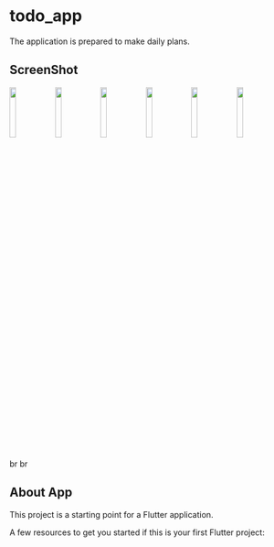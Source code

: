 # todo_app

The application is prepared to make daily plans.

## ScreenShot

<img src="https://cloud.githubusercontent.com/assets/4307137/10105283/251b6868-63ae-11e5-9918-b789d9d682ec.png" width="15%"></img> <img src="https://cloud.githubusercontent.com/assets/4307137/10105290/2a183f3a-63ae-11e5-9380-50d9f6d8afd6.png" width="15%"></img> <img src="https://cloud.githubusercontent.com/assets/4307137/10105284/26aa7ad4-63ae-11e5-88b7-bc523a095c9f.png" width="15%"></img> <img src="https://cloud.githubusercontent.com/assets/4307137/10105288/28698fae-63ae-11e5-8ba7-a62360a8e8a7.png" width="15%"></img> <img src="https://cloud.githubusercontent.com/assets/4307137/10105283/251b6868-63ae-11e5-9918-b789d9d682ec.png" width="15%"></img> <img src="https://cloud.githubusercontent.com/assets/4307137/10105290/2a183f3a-63ae-11e5-9380-50d9f6d8afd6.png" width="15%"></img> 

<br>
<br>
<br>
br
br

## About App

This project is a starting point for a Flutter application.

A few resources to get you started if this is your first Flutter project:


